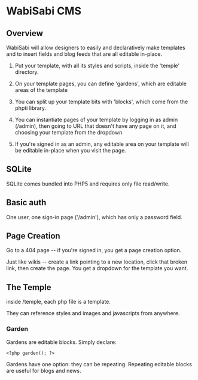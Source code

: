 
# WabiSabi CMS

## Overview

WabiSabi will allow designers to easily and declaratively make templates and to
insert fields and blog feeds that are all editable in-place.

1. Put your template, with all its styles and scripts, inside the 'temple' directory.

2. On your template pages, you can define 'gardens', which are editable areas of
the template

3. You can split up your template bits with 'blocks', which come from the phpti
library.

4. You can instantiate pages of your template by logging in as admin (/admin), then going to URL that doesn't have any page on it, and choosing your template from the dropdown

5. If you're signed in as an admin, any editable area on your template will be editable in-place when you visit the page.

## SQLite

SQLite comes bundled into PHP5 and requires only file read/write.

## Basic auth

One user, one sign-in page ('/admin'), which has only a password field.

## Page Creation

Go to a 404 page -- if you're signed in, you get a page creation option.

Just like wikis -- create a link pointing to a new location, click that broken
link, then create the page. You get a dropdown for the template you want.

## The Temple

inside /temple, each php file is a template. 

They can reference styles and images and javascripts from anywhere.

### Garden

Gardens are editable blocks. Simply declare:

	<?php garden(); ?>

Gardens have one option: they can be repeating. Repeating editable blocks are
useful for blogs and news.

<?php garden('repeating'); ?>


